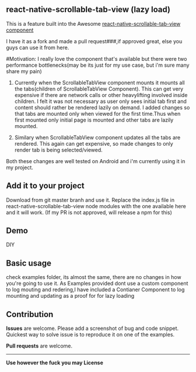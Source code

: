 ## react-native-scrollable-tab-view (lazy load)
This is a feature built into the Awesome [react-native-scrollable-tab-view component](https://github.com/skv-headless/react-native-scrollable-tab-view)

I have it as a fork and made a pull request###,if approved great, else you guys can use it from here.

#Motivation:
I really love the component that's available but there were two performance bottlenecks(may be its just for my use case, but i'm sure many share my pain)

1. Currently when the ScrollableTabView component mounts it mounts all the tabs(children of ScrollableTabView Component). This can get very expensive if there are network calls or other heavylifting involved inside children.
I felt it was not necessary as user only sees initial tab first and content should rather be rendered lazily on demand.
I added changes so that tabs are mounted only when viewed for the first time.Thus when first mounted only initial page is mounted and other tabs are lazily mounted.

2. Similary when ScrollableTabView component updates all the tabs are rendered. This again can get expensive, so made changes to only render tab is being selected/viewed.

Both these changes are well tested on Android and i'm currently using it in my project.

## Add it to your project
Download from git master branh and use it.
Replace the index.js file in react-native-scrollable-tab-view node modules with the one available here and it will work.
(If my PR is not approved, will release a npm for this)

## Demo
DIY

## Basic usage
check examples folder, its almost the same, there are no changes in how you're going to use it.
As Examples provided dont use a custom component to log mouting and redering,I have included a Contianer Component to log mounting and updating as a proof for for lazy loading

## Contribution
**Issues** are welcome. Please add a screenshot of bug and code snippet. Quickest way to solve issue is to reproduce it on one of the examples.

**Pull requests** are welcome. 

---

**Use however the fuck you may License**
